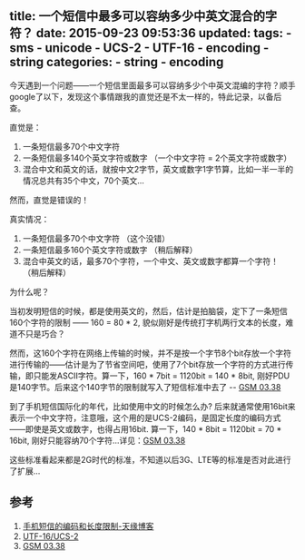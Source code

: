 title: 一个短信中最多可以容纳多少中英文混合的字符？
date: 2015-09-23 09:53:36
updated:
tags:
    - sms
    - unicode
    - UCS-2
    - UTF-16
    - encoding
    - string
categories:
    - string
    - encoding
---

今天遇到一个问题——一个短信里面最多可以容纳多少个中英文混编的字符？顺手google了以下，发现这个事情跟我的直觉还是不太一样的，特此记录，以备后查。

直觉是：

1. 一条短信最多70个中文字符
2. 一条短信最多140个英文字符或数字 （一个中文字符 = 2个英文字符或数字）
3. 混合中文和英文的话，就按中文2字节，英文或数字1字节算，比如一半一半的情况总共有35个中文，70个英文...

然而，直觉是错误的！

真实情况：

1. 一条短信最多70个中文字符 （这个没错）
2. 一条短信最多160个英文字符或数字 （稍后解释）
3. 混合中英文的话，最多70个字符，一个中文、英文或数字都算一个字符！ （稍后解释）

为什么呢？

当初发明短信的时候，都是使用英文的，然后，估计是拍脑袋，定下了一条短信160个字符的限制 —— 160 = 80 * 2, 貌似刚好是传统打字机两行文本的长度，难道不只是巧合？

然而，这160个字符在网络上传输的时候，并不是按一个字节8个bit存放一个字符进行传输的——估计是为了节省空间吧，使用了7个bit存放一个字符的方式进行传输，即只能发ASCII字符。算一下，160 * 7bit = 1120bit = 140 * 8bit, 刚好PDU是140字节。后来这个140字节的限制就写入了短信标准中去了 -- [GSM 03.38](https://en.wikipedia.org/wiki/GSM_03.38#GSM_7-bit_default_alphabet_and_extension_table_of_3GPP_TS_23.038_.2F_GSM_03.38)

到了手机短信国际化的年代，比如使用中文的时候怎么办? 后来就通常使用16bit来表示一个中文字符，注意哦，这个用的是UCS-2编码，是固定长度的编码方式——即使是英文或数字，也得占用16bit. 算一下，140 * 8bit = 1120bit = 70 * 16bit, 刚好只能容纳70个字符...详见：[GSM 03.38](https://en.wikipedia.org/wiki/GSM_03.38#UCS-2_Encoding)

这些标准看起来都是2G时代的标准，不知道以后3G、LTE等的标准是否对此进行了扩展...



参考
----

1. [手机短信的编码和长度限制-天缘博客](http://www.metsky.com/archives/642.html)
2. [UTF-16/UCS-2](http://hackipedia.org/Character%20sets/Unicode,%20UTF%20and%20UCS%20encodings/UCS-2.htm)
3. [GSM 03.38](https://en.wikipedia.org/wiki/GSM_03.38)

